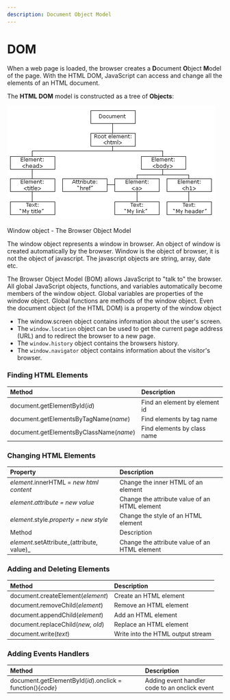 ```yaml
---
description: Document Object Model
---
```


# DOM

When a web page is loaded, the browser creates a **D**ocument **O**bject **M**odel of the page. With the HTML DOM, JavaScript can access and change all the elements of an HTML document.

The **HTML DOM** model is constructed as a tree of **Objects**:

![The HTML DOM Tree of Objects](../.gitbook/assets/image%20%283%29.png)

Window object - The Browser Object Model

The window object represents a window in browser. An object of window is created automatically by the browser. Window is the object of browser, it is not the object of javascript. The javascript objects are string, array, date etc.

The Browser Object Model \(BOM\) allows JavaScript to "talk to" the browser. All global JavaScript objects, functions, and variables automatically become members of the window object. Global variables are properties of the window object. Global functions are methods of the window object. Even the document object \(of the HTML DOM\) is a property of the window object

* The window.screen object contains information about the user's screen.
*  The `window.location` object can be used to get the current page address \(URL\) and to redirect the browser to a new page.
*  The `window.history` object contains the browsers history.
*  The `window.navigator` object contains information about the visitor's browser.

### Finding HTML Elements

| Method | Description |
| :--- | :--- |
| document.getElementById\(_id_\) | Find an element by element id |
| document.getElementsByTagName\(_name_\) | Find elements by tag name |
| document.getElementsByClassName\(_name_\) | Find elements by class name |

### Changing HTML Elements

| Property | Description |
| :--- | :--- |
| _element_.innerHTML =  _new html content_ | Change the inner HTML of an element |
| _element_._attribute = new value_ | Change the attribute value of an HTML element |
| _element_.style._property = new style_ | Change the style of an HTML element |
| Method | Description |
| _element_.setAttribute_\(attribute, value\)_ | Change the attribute value of an HTML element |

### Adding and Deleting Elements

| Method | Description |
| :--- | :--- |
| document.createElement\(_element_\) | Create an HTML element |
| document.removeChild\(_element_\) | Remove an HTML element |
| document.appendChild\(_element_\) | Add an HTML element |
| document.replaceChild\(_new, old_\) | Replace an HTML element |
| document.write\(_text_\) | Write into the HTML output stream |

### Adding Events Handlers

| Method | Description |
| :--- | :--- |
| document.getElementById\(_id_\).onclick = function\(\){_code_} | Adding event handler code to an onclick event |



